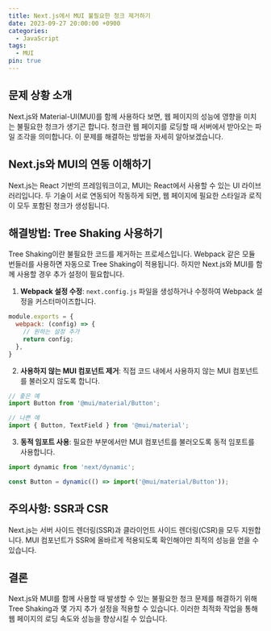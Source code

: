 ```yaml
---
title: Next.js에서 MUI 불필요한 청크 제거하기
date: 2023-09-27 20:00:00 +0900
categories:
  - JavaScript
tags:
  - MUI
pin: true
---
```


## 문제 상황 소개

Next.js와 Material-UI(MUI)를 함께 사용하다 보면, 웹 페이지의 성능에 영향을 미치는 불필요한 청크가 생기곤 합니다. 청크란 웹 페이지를 로딩할 때 서버에서 받아오는 파일 조각을 의미합니다. 이 문제를 해결하는 방법을 자세히 알아보겠습니다.

## Next.js와 MUI의 연동 이해하기

Next.js는 React 기반의 프레임워크이고, MUI는 React에서 사용할 수 있는 UI 라이브러리입니다. 두 기술이 서로 연동되어 작동하게 되면, 웹 페이지에 필요한 스타일과 로직이 모두 포함된 청크가 생성됩니다. 

## 해결방법: Tree Shaking 사용하기

Tree Shaking이란 불필요한 코드를 제거하는 프로세스입니다. Webpack 같은 모듈 번들러를 사용하면 자동으로 Tree Shaking이 적용됩니다. 하지만 Next.js와 MUI를 함께 사용할 경우 추가 설정이 필요합니다.

1. **Webpack 설정 수정**: `next.config.js` 파일을 생성하거나 수정하여 Webpack 설정을 커스터마이즈합니다.

```javascript
module.exports = {
  webpack: (config) => {
    // 원하는 설정 추가
    return config;
  },
}
```

2. **사용하지 않는 MUI 컴포넌트 제거**: 직접 코드 내에서 사용하지 않는 MUI 컴포넌트를 불러오지 않도록 합니다.

```javascript
// 좋은 예
import Button from '@mui/material/Button';

// 나쁜 예
import { Button, TextField } from '@mui/material';
```

3. **동적 임포트 사용**: 필요한 부분에서만 MUI 컴포넌트를 불러오도록 동적 임포트를 사용합니다.

```javascript
import dynamic from 'next/dynamic';

const Button = dynamic(() => import('@mui/material/Button'));
```

## 주의사항: SSR과 CSR

Next.js는 서버 사이드 렌더링(SSR)과 클라이언트 사이드 렌더링(CSR)을 모두 지원합니다. MUI 컴포넌트가 SSR에 올바르게 적용되도록 확인해야만 최적의 성능을 얻을 수 있습니다.

## 결론

Next.js와 MUI를 함께 사용할 때 발생할 수 있는 불필요한 청크 문제를 해결하기 위해 Tree Shaking과 몇 가지 추가 설정을 적용할 수 있습니다. 이러한 최적화 작업을 통해 웹 페이지의 로딩 속도와 성능을 향상시킬 수 있습니다.